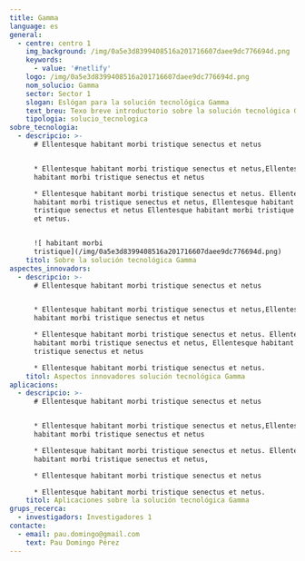 ```yaml
---
title: Gamma
language: es
general:
  - centre: centro 1
    img_background: /img/0a5e3d8399408516a201716607daee9dc776694d.png
    keywords:
      - value: '#netlify'
    logo: /img/0a5e3d8399408516a201716607daee9dc776694d.png
    nom_solucio: Gamma
    sector: Sector 1
    slogan: Eslógan para la solución tecnológica Gamma
    text_breu: Texo breve introductorio sobre la solución tecnológica Gamma
    tipologia: solucio_tecnologica
sobre_tecnologia:
  - descripcio: >-
      # Ellentesque habitant morbi tristique senectus et netus


      * Ellentesque habitant morbi tristique senectus et netus,Ellentesque
      habitant morbi tristique senectus et netus

      * Ellentesque habitant morbi tristique senectus et netus. Ellentesque
      habitant morbi tristique senectus et netus, Ellentesque habitant morbi
      tristique senectus et netus Ellentesque habitant morbi tristique senectus
      et netus.


      ![ habitant morbi
      tristique](/img/0a5e3d8399408516a201716607daee9dc776694d.png)
    titol: Sobre la solución tecnológica Gamma
aspectes_innovadors:
  - descripcio: >-
      # Ellentesque habitant morbi tristique senectus et netus


      * Ellentesque habitant morbi tristique senectus et netus,Ellentesque
      habitant morbi tristique senectus et netus

      * Ellentesque habitant morbi tristique senectus et netus. Ellentesque
      habitant morbi tristique senectus et netus, Ellentesque habitant morbi
      tristique senectus et netus

      * Ellentesque habitant morbi tristique senectus et netus.
    titol: Aspectos innovadores solución tecnológica Gamma
aplicacions:
  - descripcio: >-
      # Ellentesque habitant morbi tristique senectus et netus


      * Ellentesque habitant morbi tristique senectus et netus,Ellentesque
      habitant morbi tristique senectus et netus

      * Ellentesque habitant morbi tristique senectus et netus. Ellentesque
      habitant morbi tristique senectus et netus, 

      * Ellentesque habitant morbi tristique senectus et netus

      * Ellentesque habitant morbi tristique senectus et netus.
    titol: Aplicaciones sobre la solución tecnológica Gamma
grups_recerca:
  - investigadors: Investigadores 1
contacte:
  - email: pau.domingo@gmail.com
    text: Pau Domingo Pérez
---
```


